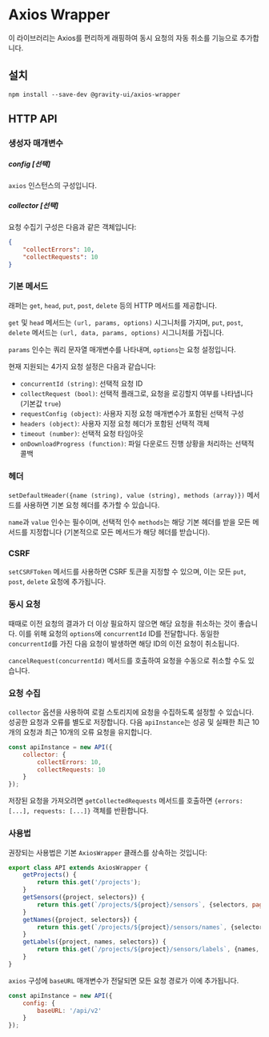 # Axios Wrapper
이 라이브러리는 Axios를 편리하게 래핑하여 동시 요청의 자동 취소를 기능으로 추가합니다.

## 설치

```shell
npm install --save-dev @gravity-ui/axios-wrapper
```

## HTTP API

### 생성자 매개변수

##### config [선택]
`axios` 인스턴스의 구성입니다.

##### collector [선택]
요청 수집기 구성은 다음과 같은 객체입니다:
```json
{
    "collectErrors": 10,
    "collectRequests": 10
}
```

### 기본 메서드
래퍼는 `get`, `head`, `put`, `post`, `delete` 등의 HTTP 메서드를 제공합니다.

`get` 및 `head` 메서드는 `(url, params, options)` 시그니처를 가지며, `put`, `post`, `delete` 메서드는 `(url, data, params, options)` 시그니처를 가집니다.

`params` 인수는 쿼리 문자열 매개변수를 나타내며, `options`는 요청 설정입니다.

현재 지원되는 4가지 요청 설정은 다음과 같습니다:
- `concurrentId (string)`: 선택적 요청 ID
- `collectRequest (bool)`: 선택적 플래그로, 요청을 로깅할지 여부를 나타냅니다 (기본값 `true`)
- `requestConfig (object)`: 사용자 지정 요청 매개변수가 포함된 선택적 구성
- `headers (object)`: 사용자 지정 요청 헤더가 포함된 선택적 객체
- `timeout (number)`: 선택적 요청 타임아웃
- `onDownloadProgress (function)`: 파일 다운로드 진행 상황을 처리하는 선택적 콜백

### 헤더
`setDefaultHeader({name (string), value (string), methods (array)})` 메서드를 사용하면 기본 요청 헤더를 추가할 수 있습니다.

`name`과 `value` 인수는 필수이며, 선택적 인수 `methods`는 해당 기본 헤더를 받을 모든 메서드를 지정합니다 (기본적으로 모든 메서드가 해당 헤더를 받습니다).

### CSRF
`setCSRFToken` 메서드를 사용하면 CSRF 토큰을 지정할 수 있으며, 이는 모든 `put`, `post`, `delete` 요청에 추가됩니다.

### 동시 요청
때때로 이전 요청의 결과가 더 이상 필요하지 않으면 해당 요청을 취소하는 것이 좋습니다. 이를 위해 요청의 `options`에 `concurrentId` ID를 전달합니다. 동일한 `concurrentId`를 가진 다음 요청이 발생하면 해당 ID의 이전 요청이 취소됩니다.

`cancelRequest(concurrentId)` 메서드를 호출하여 요청을 수동으로 취소할 수도 있습니다.

### 요청 수집
`collector` 옵션을 사용하여 로컬 스토리지에 요청을 수집하도록 설정할 수 있습니다. 성공한 요청과 오류를 별도로 저장합니다. 다음 `apiInstance`는 성공 및 실패한 최근 10개의 요청과 최근 10개의 오류 요청을 유지합니다.
```javascript
const apiInstance = new API({
    collector: {
        collectErrors: 10,
        collectRequests: 10
    }
});
```

저장된 요청을 가져오려면 `getCollectedRequests` 메서드를 호출하면 `{errors: [...], requests: [...]}` 객체를 반환합니다.

### 사용법
권장되는 사용법은 기본 `AxiosWrapper` 클래스를 상속하는 것입니다:
```javascript
export class API extends AxiosWrapper {
    getProjects() {
        return this.get('/projects');
    }
    getSensors({project, selectors}) {
        return this.get(`/projects/${project}/sensors`, {selectors, pageSize: 200});
    }
    getNames({project, selectors}) {
        return this.get(`/projects/${project}/sensors/names`, {selectors});
    }
    getLabels({project, names, selectors}) {
        return this.get(`/projects/${project}/sensors/labels`, {names, selectors});
    }
}
```

`axios` 구성에 `baseURL` 매개변수가 전달되면 모든 요청 경로가 이에 추가됩니다.
```javascript
const apiInstance = new API({
    config: {
        baseURL: '/api/v2'
    }
});
```